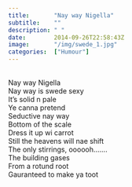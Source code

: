 ```yaml
---
title:       "Nay way Nigella"
subtitle:    ""
description: " "
date:        2014-09-26T22:58:43Z
image:       "/img/swede_1.jpg"
categories:  ["Humour"]
---
```

<br>Nay way Nigella
<br>Nay way is swede sexy
<br>It’s solid n pale
<br>Ye canna pretend
<br>Seductive nay way
<br>Bottom of the scale
<br>Dress it up wi carrot
<br>Still the heavens will nae shift
<br>The only stirrings, oooooh…….
<br>The building gases
<br>From a rotund root
<br>Gauranteed to make ya toot